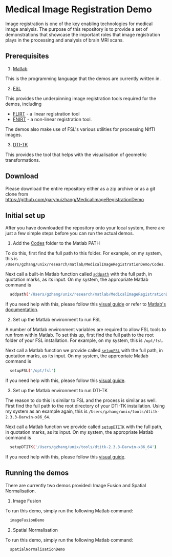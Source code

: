 # Medical Image Registration Demo

Image registration is one of the key enabling technologies for medical image analysis.  The purpose of this repository is to provide a set of demonstrations that showcase the important roles that image registration plays in the processing and analysis of brain MRI scans.

## Prerequisites

1. [Matlab](http://mathworks.com)

This is the programming language that the demos are currently written in.
 
2. [FSL](http://fsl.fmrib.ox.ac.uk)

This provides the underpinning image registration tools required for the demos, including
* [FLIRT](https://fsl.fmrib.ox.ac.uk/fsl/fslwiki/FLIRT) - a linear registration tool 
* [FNIRT](https://fsl.fmrib.ox.ac.uk/fsl/fslwiki/FNIRT) - a non-linear registration tool.

The demos also make use of FSL's various utilities for processing NIfTI images.

3. [DTI-TK](http://dti-tk.sf.net)

This provides the tool that helps with the visualisation of geometric transformations.

## Download

Please download the entire repository either as a zip archive or as a git clone from https://github.com/garyhuizhang/MedicalImageRegistrationDemo

## Initial set up

After you have downloaded the repository onto your local system, there are just a few simple steps before you can run the actual demos.

1. Add the [Codes](Codes) folder to the Matlab PATH

To do this, first find the full path to this folder. For example, on my system, this is `/Users/gzhang/unix/research/matlab/MedicalImageRegistrationDemo/Codes`.

Next call a built-in Matlab function called [`addpath`](https://mathworks.com/help/matlab/ref/addpath.html) with the full path, in quotation marks, as its input.  On my system, the appropriate Matlab command is

```bash
  addpath('/Users/gzhang/unix/research/matlab/MedicalImageRegistrationDemo/Codes')
```

If you need help with this, please follow this [visual guide](Help/CodesAdd2Path.png) or refer to [Matlab's documentation](https://mathworks.com/help/matlab/ref/addpath.html).

2. Set up the Matlab environment to run FSL

A number of Matlab environment variables are required to allow FSL tools to run from within Matlab. To set this up, first find the full path to the root folder of your FSL installation. For example, on my system, this is `/opt/fsl`.

Next call a Matlab function we provide called [`setupFSL`](Codes/setupFSL.m) with the full path, in quotation marks, as its input. On my system, the appropriate Matlab command is

```bash
  setupFSL('/opt/fsl')
```

If you need help with this, please follow this [visual guide](Help/FSLsetup.png).

3. Set up the Matlab environment to run DTI-TK

The reason to do this is similar to FSL and the process is similar as well. First find the full path to the root directory of your DTI-TK installation. Using my system as an example again, this is `/Users/gzhang/unix/tools/dtitk-2.3.3-Darwin-x86_64`.

Next call a Matlab function we provide called [`setupDTITK`](Codes/setupDTITK.m) with the full path, in quotation marks, as its input. On my system, the appropriate Matlab command is

```bash
  setupDTITK('/Users/gzhang/unix/tools/dtitk-2.3.3-Darwin-x86_64')
```

If you need help with this, please follow this [visual guide](Help/DTITKsetup.png).

## Running the demos

There are currently two demos provided: Image Fusion and Spatial Normalisation.

1. Image Fusion

To run this demo, simply run the following Matlab command:

```bash
  imageFusionDemo
```

2. Spatial Normalisation

To run this demo, simply run the following Matlab command:

```bash
  spatialNormalisationDemo
```
